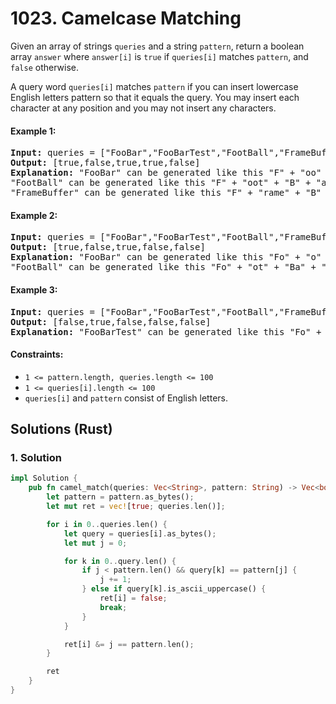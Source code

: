# 1023. Camelcase Matching
Given an array of strings `queries` and a string `pattern`, return a boolean array `answer` where `answer[i]` is `true` if `queries[i]` matches `pattern`, and `false` otherwise.

A query word `queries[i]` matches `pattern` if you can insert lowercase English letters pattern so that it equals the query. You may insert each character at any position and you may not insert any characters.

#### Example 1:
<pre>
<strong>Input:</strong> queries = ["FooBar","FooBarTest","FootBall","FrameBuffer","ForceFeedBack"], pattern = "FB"
<strong>Output:</strong> [true,false,true,true,false]
<strong>Explanation:</strong> "FooBar" can be generated like this "F" + "oo" + "B" + "ar".
"FootBall" can be generated like this "F" + "oot" + "B" + "all".
"FrameBuffer" can be generated like this "F" + "rame" + "B" + "uffer".
</pre>

#### Example 2:
<pre>
<strong>Input:</strong> queries = ["FooBar","FooBarTest","FootBall","FrameBuffer","ForceFeedBack"], pattern = "FoBa"
<strong>Output:</strong> [true,false,true,false,false]
<strong>Explanation:</strong> "FooBar" can be generated like this "Fo" + "o" + "Ba" + "r".
"FootBall" can be generated like this "Fo" + "ot" + "Ba" + "ll".
</pre>

#### Example 3:
<pre>
<strong>Input:</strong> queries = ["FooBar","FooBarTest","FootBall","FrameBuffer","ForceFeedBack"], pattern = "FoBaT"
<strong>Output:</strong> [false,true,false,false,false]
<strong>Explanation:</strong> "FooBarTest" can be generated like this "Fo" + "o" + "Ba" + "r" + "T" + "est".
</pre>

#### Constraints:
* `1 <= pattern.length, queries.length <= 100`
* `1 <= queries[i].length <= 100`
* `queries[i]` and `pattern` consist of English letters.

## Solutions (Rust)

### 1. Solution
```Rust
impl Solution {
    pub fn camel_match(queries: Vec<String>, pattern: String) -> Vec<bool> {
        let pattern = pattern.as_bytes();
        let mut ret = vec![true; queries.len()];

        for i in 0..queries.len() {
            let query = queries[i].as_bytes();
            let mut j = 0;

            for k in 0..query.len() {
                if j < pattern.len() && query[k] == pattern[j] {
                    j += 1;
                } else if query[k].is_ascii_uppercase() {
                    ret[i] = false;
                    break;
                }
            }

            ret[i] &= j == pattern.len();
        }

        ret
    }
}
```
